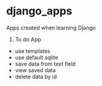 # django_apps
Apps created when learning Django

1. To do App
- use templates
- use default sqlite
- save data from text field
- view saved data
- delete data by id
